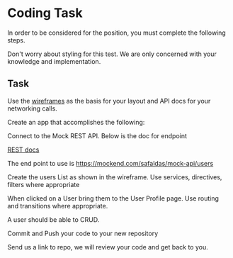  # Coding Task

In order to be considered for the  position, you must complete the following steps.



Don't worry about styling for this test. We are only concerned with your knowledge and implementation.

## Task

Use the [wireframes](wireframes/users.png) as the basis for your layout and API docs for your networking calls.

Create an app that accomplishes the following:

Connect to the Mock REST API. Below is the doc for endpoint

[REST docs](https://docs.mockend.com/#rest)

The end point to use is https://mockend.com/safaldas/mock-api/users 

Create the users List as shown in the wireframe. Use services, directives, filters where appropriate

When clicked on a User bring them to the User Profile page. Use routing and transitions where appropriate.

A user should be able to CRUD.

Commit and Push your code to your new repository

Send us a link to repo, we will review your code and get back to you.